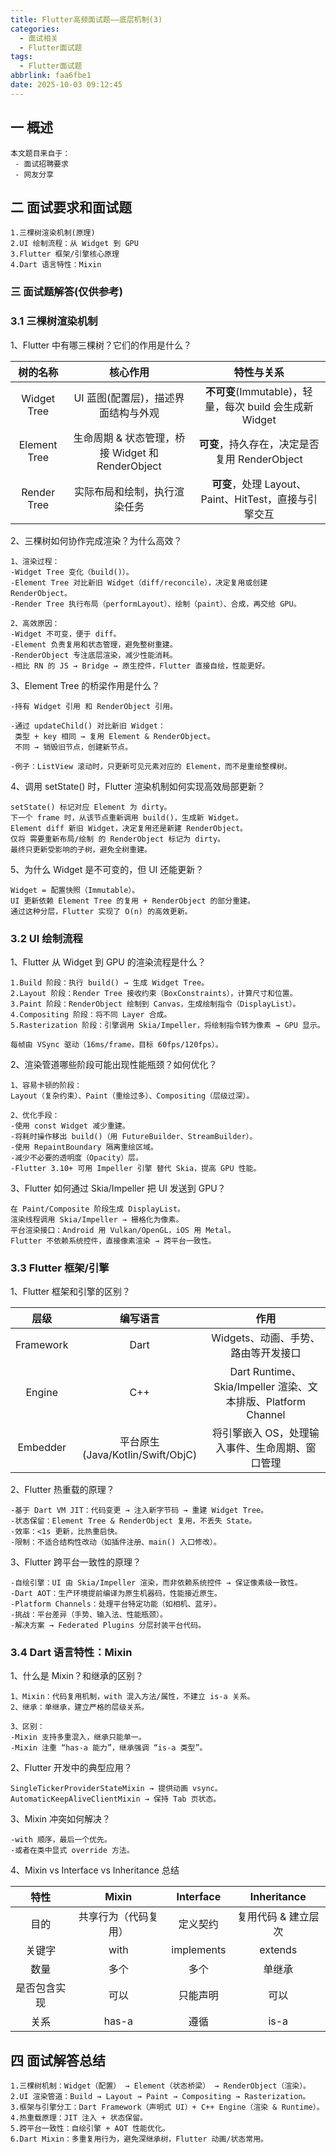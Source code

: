 ```yaml
---
title: Flutter高频面试题——底层机制(3)
categories:
  - 面试相关
  - Flutter面试题
tags:
  - Flutter面试题
abbrlink: faa6fbe1
date: 2025-10-03 09:12:45
---
```

## 一 概述

```
本文题目来自于：
 - 面试招聘要求
 - 网友分享
```

<!--more-->

## 二  面试要求和面试题

```
1.三棵树渲染机制(原理)
2.UI 绘制流程：从 Widget 到 GPU
3.Flutter 框架/引擎核心原理
4.Dart 语言特性：Mixin
```

### 三 面试题解答(仅供参考)

### 3.1 三棵树渲染机制

1、Flutter 中有哪三棵树？它们的作用是什么？

|   树的名称   |                     核心作用                     |                       特性与关系                        |
| :----------: | :----------------------------------------------: | :-----------------------------------------------------: |
| Widget Tree  |       UI 蓝图(配置层)，描述界面结构与外观        | **不可变**(Immutable)，轻量，每次 build 会生成新 Widget |
| Element Tree | 生命周期 & 状态管理，桥接 Widget 和 RenderObject |      **可变**，持久存在，决定是否复用 RenderObject      |
| Render Tree  |           实际布局和绘制，执行渲染任务           |  **可变**，处理 Layout、Paint、HitTest，直接与引擎交互  |

2、三棵树如何协作完成渲染？为什么高效？

```
1、渲染过程：
-Widget Tree 变化（build()）。
-Element Tree 对比新旧 Widget（diff/reconcile），决定复用或创建 RenderObject。
-Render Tree 执行布局（performLayout）、绘制（paint）、合成，再交给 GPU。

2、高效原因：
-Widget 不可变，便于 diff。
-Element 负责复用和状态管理，避免整树重建。
-RenderObject 专注底层渲染，减少性能消耗。
-相比 RN 的 JS → Bridge → 原生控件，Flutter 直接自绘，性能更好。
```

3、Element Tree 的桥梁作用是什么？

```
-持有 Widget 引用 和 RenderObject 引用。

-通过 updateChild() 对比新旧 Widget：
 类型 + key 相同 → 复用 Element & RenderObject。
 不同 → 销毁旧节点，创建新节点。

-例子：ListView 滚动时，只更新可见元素对应的 Element，而不是重绘整棵树。
```

4、调用 setState() 时，Flutter 渲染机制如何实现高效局部更新？

```
setState() 标记对应 Element 为 dirty。
下一个 frame 时，从该节点重新调用 build()，生成新 Widget。
Element diff 新旧 Widget，决定复用还是新建 RenderObject。
仅将 需要重新布局/绘制 的 RenderObject 标记为 dirty。
最终只更新受影响的子树，避免全树重建。
```

5、为什么 Widget 是不可变的，但 UI 还能更新？

```
Widget = 配置快照（Immutable）。
UI 更新依赖 Element Tree 的复用 + RenderObject 的部分重建。
通过这种分层，Flutter 实现了 O(n) 的高效更新。
```

### 3.2 UI 绘制流程

1、Flutter 从 Widget 到 GPU 的渲染流程是什么？

```
1.Build 阶段：执行 build() → 生成 Widget Tree。
2.Layout 阶段：Render Tree 接收约束（BoxConstraints），计算尺寸和位置。
3.Paint 阶段：RenderObject 绘制到 Canvas，生成绘制指令（DisplayList）。
4.Compositing 阶段：将不同 Layer 合成。
5.Rasterization 阶段：引擎调用 Skia/Impeller，将绘制指令转为像素 → GPU 显示。

每帧由 VSync 驱动（16ms/frame，目标 60fps/120fps）。
```

2、渲染管道哪些阶段可能出现性能瓶颈？如何优化？

```
1、容易卡顿的阶段：
Layout（复杂约束）、Paint（重绘过多）、Compositing（层级过深）。

2、优化手段：
-使用 const Widget 减少重建。
-将耗时操作移出 build()（用 FutureBuilder、StreamBuilder）。
-使用 RepaintBoundary 隔离重绘区域。
-减少不必要的透明度（Opacity）层。
-Flutter 3.10+ 可用 Impeller 引擎 替代 Skia，提高 GPU 性能。
```

3、Flutter 如何通过 Skia/Impeller 把 UI 发送到 GPU？

```
在 Paint/Composite 阶段生成 DisplayList。
渲染线程调用 Skia/Impeller → 栅格化为像素。
平台渲染接口：Android 用 Vulkan/OpenGL，iOS 用 Metal。
Flutter 不依赖系统控件，直接像素渲染 → 跨平台一致性。
```

### 3.3 Flutter 框架/引擎

1、Flutter 框架和引擎的区别？

|   层级    |             编写语言             |                             作用                             |
| :-------: | :------------------------------: | :----------------------------------------------------------: |
| Framework |               Dart               |             Widgets、动画、手势、路由等开发接口              |
|  Engine   |               C++                | Dart Runtime、Skia/Impeller 渲染、文本排版、Platform Channel |
| Embedder  | 平台原生(Java/Kotlin/Swift/ObjC) |       将引擎嵌入 OS，处理输入事件、生命周期、窗口管理        |

2、Flutter 热重载的原理？

```
-基于 Dart VM JIT：代码变更 → 注入新字节码 → 重建 Widget Tree。
-状态保留：Element Tree & RenderObject 复用，不丢失 State。
-效率：<1s 更新，比热重启快。
-限制：不适合结构性改动（如插件注册、main() 入口修改）。
```

3、Flutter 跨平台一致性的原理？

```
-自绘引擎：UI 由 Skia/Impeller 渲染，而非依赖系统控件 → 保证像素级一致性。
-Dart AOT：生产环境提前编译为原生机器码，性能接近原生。
-Platform Channels：处理平台特定功能（如相机、蓝牙）。
-挑战：平台差异（手势、输入法、性能瓶颈）。
-解决方案 → Federated Plugins 分层封装平台代码。
```

### 3.4 Dart 语言特性：Mixin

1、什么是 Mixin？和继承的区别？

```
1、Mixin：代码复用机制，with 混入方法/属性，不建立 is-a 关系。
2、继承：单继承，建立严格的层级关系。

3、区别：
-Mixin 支持多重混入，继承只能单一。
-Mixin 注重 “has-a 能力”，继承强调 “is-a 类型”。
```

2、Flutter 开发中的典型应用？

```
SingleTickerProviderStateMixin → 提供动画 vsync。
AutomaticKeepAliveClientMixin → 保持 Tab 页状态。
```

3、Mixin 冲突如何解决？

```
-with 顺序，最后一个优先。
-或者在类中显式 override 方法。
```

4、Mixin vs Interface vs Inheritance 总结

|     特性     |        Mixin         | Interface  |     Inheritance     |
| :----------: | :------------------: | :--------: | :-----------------: |
|     目的     | 共享行为（代码复用） |  定义契约  | 复用代码 & 建立层次 |
|    关键字    |         with         | implements |       extends       |
|     数量     |         多个         |    多个    |       单继承        |
| 是否包含实现 |         可以         |  只能声明  |        可以         |
|     关系     |        has-a         |    遵循    |        is-a         |

## 四 面试解答总结

```
1.三棵树机制：Widget（配置） → Element（状态桥梁） → RenderObject（渲染）。
2.UI 渲染管道：Build → Layout → Paint → Compositing → Rasterization。
3.框架与引擎分工：Dart Framework（声明式 UI）+ C++ Engine（渲染 & Runtime）。
4.热重载原理：JIT 注入 + 状态保留。
5.跨平台一致性：自绘引擎 + AOT 性能优化。
6.Dart Mixin：多重复用行为，避免深继承树，Flutter 动画/状态常用。
```


